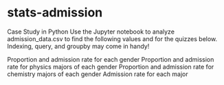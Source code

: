 # stats-admission
Case Study in Python
Use the Jupyter notebook to analyze admission_data.csv to find the following values and for the quizzes below. Indexing, query, and groupby may come in handy!

Proportion and admission rate for each gender
Proportion and admission rate for physics majors of each gender
Proportion and admission rate for chemistry majors of each gender
Admission rate for each major
